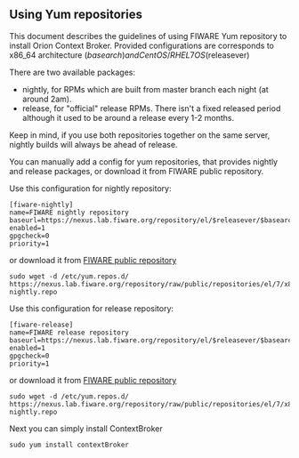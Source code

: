 ## Using Yum repositories

This document describes the guidelines of using FIWARE Yum repository to install Orion Context Broker. Provided configurations are corresponds to x86_64 architecture ($basearch) and CentOS/RHEL 7 OS ($releasever)

There are two available packages:
- nightly, for RPMs which are built from master branch each night (at around 2am).
- release, for "official" release RPMs. There isn't a fixed released period although it used to be around a release every 1-2 months.

Keep in mind, if you use both repositories together on the same server, nightly builds will always be ahead of release.
  
You can manually add a config for yum repositories, that provides nightly and release packages, or download it from FIWARE public repository.

Use this configuration for nightly repository:
```
[fiware-nightly]
name=FIWARE nightly repository
baseurl=https://nexus.lab.fiware.org/repository/el/$releasever/$basearch/nightly
enabled=1
gpgcheck=0
priority=1

```
or download it from [FIWARE public repository](https://nexus.lab.fiware.org/repository/raw/public/repositories/el/7/x86_64/fiware-nightly.repo)
```
sudo wget -d /etc/yum.repos.d/ https://nexus.lab.fiware.org/repository/raw/public/repositories/el/7/x86_64/fiware-nightly.repo

```

Use this configuration for release repository:
```
[fiware-release]
name=FIWARE release repository
baseurl=https://nexus.lab.fiware.org/repository/el/$releasever/$basearch/release
enabled=1
gpgcheck=0
priority=1

```
or download it from [FIWARE public repository](https://nexus.lab.fiware.org/repository/raw/public/repositories/el/7/x86_64/fiware-release.repo)
```
sudo wget -d /etc/yum.repos.d/ https://nexus.lab.fiware.org/repository/raw/public/repositories/el/7/x86_64/fiware-nightly.repo
```

Next you can simply install ContextBroker
```
sudo yum install contextBroker 
```
